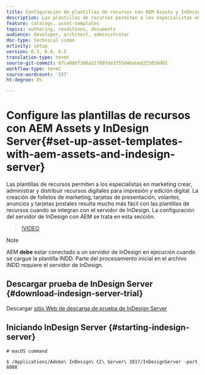 ```yaml
---
title: Configuración de plantillas de recursos con AEM Assets y InDesign Server
description: Las plantillas de recursos permiten a los especialistas en marketing crear, administrar y distribuir recursos digitales para impresión y edición digital. La creación de folletos de marketing, tarjetas de presentación, volantes, anuncios y tarjetas postales resulta mucho más fácil con las plantillas de recursos cuando se integran con el servidor de InDesign. La configuración del servidor de InDesign con AEM se trata en esta sección.
feature: catalogs, asset-templates
topics: authoring, renditions, documents
audience: developer, architect, administrator
doc-type: technical video
activity: setup
version: 6.3, 6.4, 6.5
translation-type: tm+mt
source-git-commit: 67ca08bf386a217807da3755d46abed225050d02
workflow-type: tm+mt
source-wordcount: '157'
ht-degree: 0%

---
```



# Configure las plantillas de recursos con AEM Assets y InDesign Server{#set-up-asset-templates-with-aem-assets-and-indesign-server}

Las plantillas de recursos permiten a los especialistas en marketing crear, administrar y distribuir recursos digitales para impresión y edición digital. La creación de folletos de marketing, tarjetas de presentación, volantes, anuncios y tarjetas postales resulta mucho más fácil con las plantillas de recursos cuando se integran con el servidor de InDesign. La configuración del servidor de InDesign con AEM se trata en esta sección.

>[!VIDEO](https://video.tv.adobe.com/v/17069/?quality=9&learn=on)

>[!NOTE]
>
>AEM **debe** estar conectado a un servidor de InDesign en ejecución cuando se cargue la plantilla INDD. Parte del procesamiento inicial en el archivo INDD requiere el servidor de InDesign.

## Descargar prueba de InDesign Server {#download-indesign-server-trial}

Descargar [sitio Web de descarga de prueba de InDesign Server](https://www.adobe.com/devnet/indesign/indesign-server-trial-downloads.html)

## Iniciando InDesign Server {#starting-indesign-server}

```shell
# macOS command

$ /Applications/Adobe\ InDesign\ CC\ Server\ 2017/InDesignServer -port 8080
```
